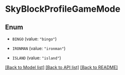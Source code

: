 # SkyBlockProfileGameMode

## Enum


* `BINGO` (value: `"bingo"`)

* `IRONMAN` (value: `"ironman"`)

* `ISLAND` (value: `"island"`)


[[Back to Model list]](../README.md#documentation-for-models) [[Back to API list]](../README.md#documentation-for-api-endpoints) [[Back to README]](../README.md)


